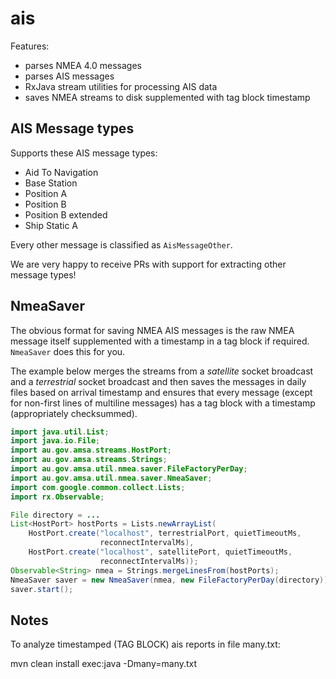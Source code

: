 ais
=========

Features:

* parses NMEA 4.0 messages
* parses AIS messages
* RxJava stream utilities for processing AIS data
* saves NMEA streams to disk supplemented with tag block timestamp

AIS Message types
-------------------

Supports these AIS message types:

* Aid To Navigation
* Base Station
* Position A
* Position B
* Position B extended
* Ship Static A

Every other message is classified as ```AisMessageOther```. 

We are very happy to receive PRs with support for extracting other message types!

NmeaSaver
-----------
The obvious format for saving NMEA AIS messages is the raw NMEA message itself supplemented with a 
timestamp in a tag block if required. ```NmeaSaver``` does this for you.

The example below merges the streams from a *satellite* socket broadcast and a *terrestrial* socket
broadcast and then saves the messages in daily files based on arrival timestamp and ensures that 
every message (except for non-first lines of multiline messages) has a tag block with a timestamp (appropriately checksummed).

```java
import java.util.List;
import java.io.File;
import au.gov.amsa.streams.HostPort;
import au.gov.amsa.streams.Strings;
import au.gov.amsa.util.nmea.saver.FileFactoryPerDay;
import au.gov.amsa.util.nmea.saver.NmeaSaver;
import com.google.common.collect.Lists;
import rx.Observable;

File directory = ...
List<HostPort> hostPorts = Lists.newArrayList(
    HostPort.create("localhost", terrestrialPort, quietTimeoutMs,
					reconnectIntervalMs),
	HostPort.create("localhost", satellitePort, quietTimeoutMs,
					reconnectIntervalMs));
Observable<String> nmea = Strings.mergeLinesFrom(hostPorts);
NmeaSaver saver = new NmeaSaver(nmea, new FileFactoryPerDay(directory));
saver.start();
```

Notes
---------
To analyze timestamped (TAG BLOCK) ais reports in file many.txt:

  mvn clean install exec:java -Dmany=many.txt


